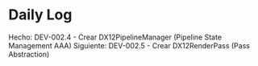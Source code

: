 ﻿# Daily Log

Hecho: DEV-002.4 - Crear DX12PipelineManager (Pipeline State Management AAA)
Siguiente: DEV-002.5 - Crear DX12RenderPass (Pass Abstraction)



